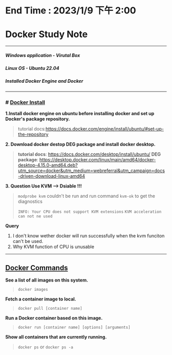# End Time : 2023/1/9 下午 2:00
# Docker Study Note
***
##### Windows application - Virutal Box 
##### Linux OS - Ubuntu 22.04
##### Installed Docker Engine and Docker 
***
### # <u>Docker Install</u>  

**1.Install docker engine on ubuntu before installing docker and set up Docker's package repository.**
>tutorial docs:https://docs.docker.com/engine/install/ubuntu/#set-up-the-repository  

**2. Download docker destop DEG package and install docker desktop.**
>**tutorial docs**: https://docs.docker.com/desktop/install/ubuntu/
>**DEG package**: https://desktop.docker.com/linux/main/amd64/docker-desktop-4.15.0-amd64.deb?utm_source=docker&utm_medium=webreferral&utm_campaign=docs-driven-download-linux-amd64  

**3. Question Use KVM --> Dsiable !!!**
>`modprobe kvm` couldn't be run and run command `kvm-ok` to get the diagnostics
> 
> `INFO: Your CPU does not support KVM extensions`
> `KVM acceleration can not ne used`  

__Query__
1. I don't know wether docker will run successfully when the kvm funciton can't be used.
2. Why KVM function of CPU is unusable
***

## <u>Docker Commands</u>
**See a list of all images on this system.**  
>`docker images`  
    
**Fetch a container image to local.**
>`docker pull [container name]` 

__Run a Docker container based on this image.__
>`docker run [container name] [options] [arguments]`  

__Show all containers that are currently running.__
>`docker ps`  or `docker ps -a`

